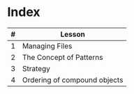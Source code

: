 # Index

| #   | Lesson                            |
| --- | --------------------------------- |
| 1   | Managing Files              |
| 2    | The Concept of Patterns           |
| 3   | Strategy                 |
| 4   | Ordering of compound objects |
